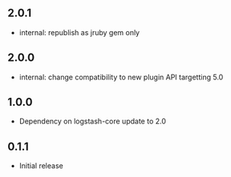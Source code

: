 ## 2.0.1
 - internal: republish as jruby gem only

## 2.0.0
 - internal: change compatibility to new plugin API targetting 5.0

## 1.0.0
 - Dependency on logstash-core update to 2.0

## 0.1.1
 - Initial release
